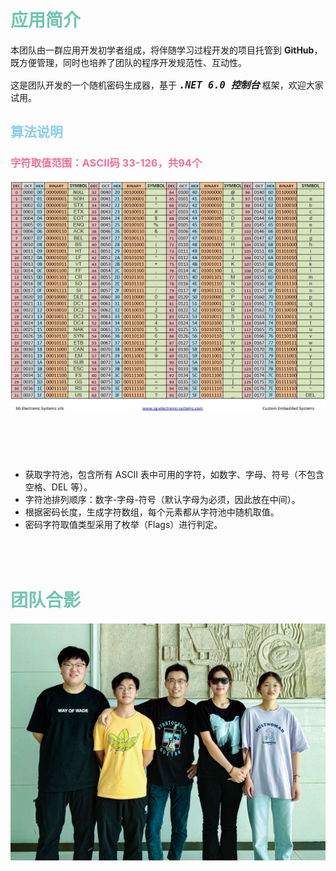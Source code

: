 # **<font color=#70C6B0>应用简介</font>**

本团队由一群应用开发初学者组成，将伴随学习过程开发的项目托管到 **GitHub**，既方便管理，同时也培养了团队的程序开发规范性、互动性。

这是团队开发的一个随机密码生成器，基于 **_<font size=4>`.NET 6.0 控制台`</font>_** 框架，欢迎大家试用。

## **<font color=#87CEEB>算法说明</font>**

### <font color=#EF7099>字符取值范围：ASCII码 33-126，共94个</font>
<img src="./Images/ASCII/ASCII-Table-1.jpg" alt="ASCII码表">

###### <br></br>
- 获取字符池，包含所有 ASCII 表中可用的字符，如数字、字母、符号（不包含空格、DEL 等）。
- 字符池排列顺序：数字-字母-符号（默认字母为必须，因此放在中间）。
- 根据密码长度，生成字符数组，每个元素都从字符池中随机取值。
- 密码字符取值类型采用了枚举（Flags）进行判定。
<br></br>
<br></br>
# **<font color=#70C6B0>团队合影</font>**

<img src="./Images/TeamMembers/团队成员.jpg" alt="我和团队成员">
